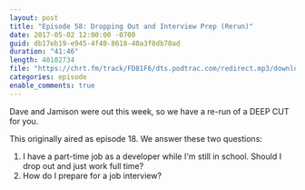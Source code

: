 ```yaml
---
layout: post
title: "Episode 58: Dropping Out and Interview Prep (Rerun)"
date: 2017-05-02 12:00:00 -0700
guid: db17eb19-e945-4f40-8618-40a3f0db70ad
duration: "41:46"
length: 40102734
file: "https://chrt.fm/track/FD81F6/dts.podtrac.com/redirect.mp3/download.softskills.audio/sse-058.mp3"
categories: episode
enable_comments: true
---
```


Dave and Jamison were out this week, so we have a re-run of a DEEP CUT for you.

This originally aired as episode 18. We answer these two questions:

1. I have a part-time job as a developer while I'm still in school. Should I drop out and just work full time?
2. How do I prepare for a job interview?

